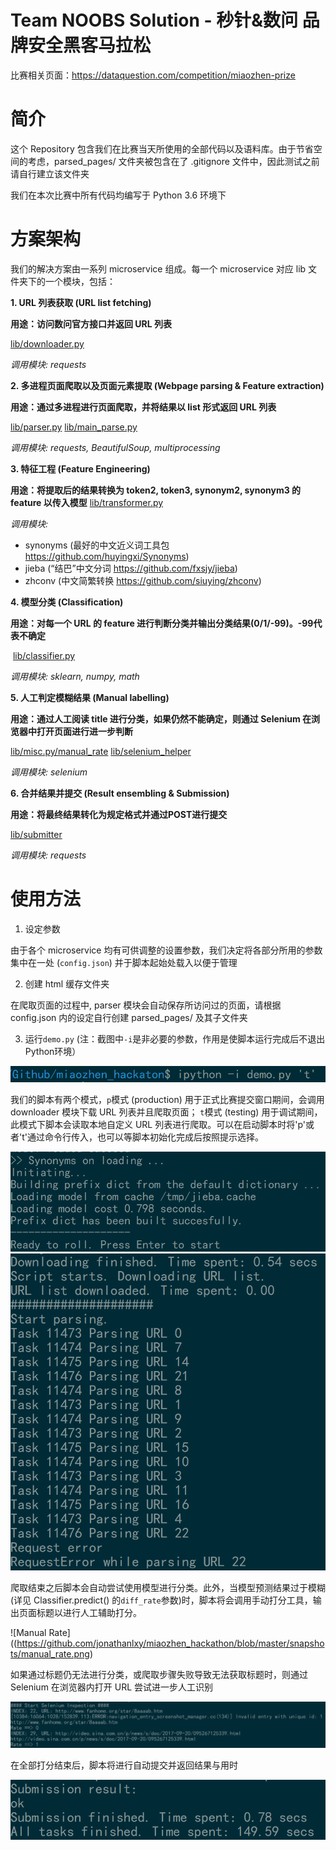 Team NOOBS Solution - 秒针&数问 品牌安全黑客马拉松
======
比赛相关页面：https://dataquestion.com/competition/miaozhen-prize

简介
======
这个 Repository 包含我们在比赛当天所使用的全部代码以及语料库。由于节省空间的考虑，parsed_pages/ 文件夹被包含在了 .gitignore 文件中，因此测试之前请自行建立该文件夹

我们在本次比赛中所有代码均编写于 Python 3.6 环境下

方案架构
======
我们的解决方案由一系列 microservice 组成。每一个 microservice 对应 lib 文件夹下的一个模块，包括：

**1. URL 列表获取 (URL list fetching)**

**用途：访问数问官方接口并返回 URL 列表**

  [lib/downloader.py](https://github.com/jonathanlxy/miaozhen_hackathon/blob/master/lib/downloader.py)

*调用模块: requests*


**2. 多进程页面爬取以及页面元素提取 (Webpage parsing & Feature extraction)**

**用途：通过多进程进行页面爬取，并将结果以 list 形式返回 URL 列表**

  [lib/parser.py](https://github.com/jonathanlxy/miaozhen_hackathon/blob/master/lib/parser.py)
  [lib/main_parse.py](https://github.com/jonathanlxy/miaozhen_hackathon/blob/master/lib/main_parse.py)

*调用模块: requests, BeautifulSoup, multiprocessing*


**3. 特征工程 (Feature Engineering)**

**用途：将提取后的结果转换为 token2, token3, synonym2, synonym3 的 feature 以传入模型**
  [lib/transformer.py](https://github.com/jonathanlxy/miaozhen_hackathon/blob/master/lib/transformer.py)

*调用模块:* 

* synonyms (最好的中文近义词工具包 https://github.com/huyingxi/Synonyms)
* jieba (“结巴”中文分词 https://github.com/fxsjy/jieba)
* zhconv (中文简繁转换 https://github.com/siuying/zhconv)

**4. 模型分类 (Classification)**

**用途：对每一个 URL 的 feature 进行判断分类并输出分类结果(0/1/-99)。-99代表不确定**

  [lib/classifier.py](https://github.com/jonathanlxy/miaozhen_hackathon/blob/master/lib/classifier.py)

*调用模块: sklearn, numpy, math* 

**5. 人工判定模糊结果 (Manual labelling)**

**用途：通过人工阅读 title 进行分类，如果仍然不能确定，则通过 Selenium 在浏览器中打开页面进行进一步判断**

  [lib/misc.py/manual_rate](https://github.com/jonathanlxy/miaozhen_hackathon/blob/master/lib/misc.py)
  [lib/selenium_helper](https://github.com/jonathanlxy/miaozhen_hackathon/blob/master/lib/selenium_helper.py)

*调用模块: selenium* 

**6. 合并结果并提交 (Result ensembling & Submission)**

**用途：将最终结果转化为规定格式并通过POST进行提交**

  [lib/submitter](https://github.com/jonathanlxy/miaozhen_hackathon/blob/master/lib/submitter.py)

*调用模块: requests*

使用方法
======
1. 设定参数

由于各个 microservice 均有可供调整的设置参数，我们决定将各部分所用的参数集中在一处 (`config.json`) 并于脚本起始处载入以便于管理

2. 创建 html 缓存文件夹

在爬取页面的过程中, parser 模块会自动保存所访问过的页面，请根据 config.json 内的设定自行创建 parsed_pages/ 及其子文件夹

3. 运行`demo.py` (注：截图中`-i`是非必要的参数，作用是使脚本运行完成后不退出Python环境）

![Call Script](https://github.com/jonathanlxy/miaozhen_hackathon/blob/master/snapshots/call.png)

我们的脚本有两个模式，`p`模式 (production) 用于正式比赛提交窗口期间，会调用 downloader 模块下载 URL 列表并且爬取页面； `t`模式 (testing) 用于调试期间，此模式下脚本会读取本地自定义 URL 列表进行爬取。可以在启动脚本时将'p'或者't'通过命令行传入，也可以等脚本初始化完成后按照提示选择。

![Start](https://github.com/jonathanlxy/miaozhen_hackathon/blob/master/snapshots/start.png)
![Parsing](https://github.com/jonathanlxy/miaozhen_hackathon/blob/master/snapshots/parsing.png)

爬取结束之后脚本会自动尝试使用模型进行分类。此外，当模型预测结果过于模糊(详见 Classifier.predict() 的`diff_rate`参数)时，脚本将会调用手动打分工具，输出页面标题以进行人工辅助打分。

![Manual Rate]((https://github.com/jonathanlxy/miaozhen_hackathon/blob/master/snapshots/manual_rate.png)

如果通过标题仍无法进行分类，或爬取步骤失败导致无法获取标题时，则通过 Selenium 在浏览器内打开 URL 尝试进一步人工识别

![Selenium](https://github.com/jonathanlxy/miaozhen_hackathon/blob/master/snapshots/manual_rate2.png)

在全部打分结束后，脚本将进行自动提交并返回结果与用时

![Submission](https://github.com/jonathanlxy/miaozhen_hackathon/blob/master/snapshots/submit.png)

